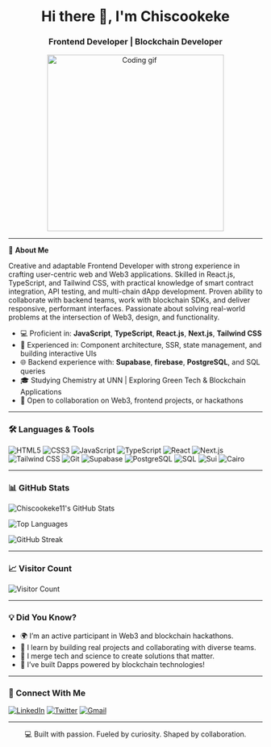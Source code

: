 <h1 align="center">Hi there 👋, I'm Chiscookeke</h1>
<h3 align="center">Frontend Developer | Blockchain Developer</h3>

<p align="center">
  <img src="https://media.giphy.com/media/qgQUggAC3Pfv687qPC/giphy.gif" width="350" alt="Coding gif"/>
</p>

---

🚀 **About Me**

Creative and adaptable Frontend Developer with strong experience in crafting user-centric web and Web3 applications. Skilled in React.js, TypeScript, and Tailwind CSS, with practical knowledge of smart contract integration, API testing, and multi-chain dApp development. Proven ability to collaborate with backend teams, work with blockchain SDKs, and deliver responsive, performant interfaces. Passionate about solving real-world problems at the intersection of Web3, design, and functionality.

- 💻 Proficient in:  **JavaScript**, **TypeScript**, **React.js**, **Next.js**, **Tailwind CSS**
- 🔁 Experienced in: Component architecture, SSR, state management, and building interactive UIs
- 🌐 Backend experience with: **Supabase**, **firebase**, **PostgreSQL**, and SQL queries
- 🎓 Studying Chemistry at UNN | Exploring Green Tech & Blockchain Applications
- 🤝 Open to collaboration on Web3, frontend projects, or hackathons

---

### 🛠️ Languages & Tools

![HTML5](https://img.shields.io/badge/HTML5-E34F26?style=flat&logo=html5&logoColor=white)
![CSS3](https://img.shields.io/badge/CSS3-1572B6?style=flat&logo=css3&logoColor=white)
![JavaScript](https://img.shields.io/badge/JavaScript-F7DF1E?style=flat&logo=javascript&logoColor=black)
![TypeScript](https://img.shields.io/badge/TypeScript-007ACC?style=flat&logo=typescript&logoColor=white)
![React](https://img.shields.io/badge/React-20232A?style=flat&logo=react&logoColor=61DAFB)
![Next.js](https://img.shields.io/badge/Next.js-000000?style=flat&logo=next.js&logoColor=white)
![Tailwind CSS](https://img.shields.io/badge/TailwindCSS-38B2AC?style=flat&logo=tailwind-css&logoColor=white)
![Git](https://img.shields.io/badge/Git-F05032?style=flat&logo=git&logoColor=white)
![Supabase](https://img.shields.io/badge/Supabase-3ECF8E?style=flat&logo=supabase&logoColor=white)
![PostgreSQL](https://img.shields.io/badge/PostgreSQL-336791?style=flat&logo=postgresql&logoColor=white)
![SQL](https://img.shields.io/badge/SQL-4479A1?style=flat&logo=mysql&logoColor=white)
![Sui](https://img.shields.io/badge/Sui-0A66C2?style=flat&logo=sui&logoColor=white)
![Cairo](https://img.shields.io/badge/Cairo-1E1E1E?style=flat&logo=code&logoColor=white)

---

### 📊 GitHub Stats

![Chiscookeke11's GitHub Stats](https://github-readme-stats.vercel.app/api?username=chiscookeke11&show_icons=true&theme=radical)

![Top Languages](https://github-readme-stats.vercel.app/api/top-langs/?username=chiscookeke11&layout=compact&theme=radical)

![GitHub Streak](https://streak-stats.demolab.com/?user=chiscookeke11&theme=radical)

---

### 📈 Visitor Count

![Visitor Count](https://komarev.com/ghpvc/?username=chiscookeke11&color=blue&style=flat)

---

### 💡 Did You Know?

- 🌍 I’m an active participant in Web3 and blockchain hackathons.
- 🧠 I learn by building real projects and collaborating with diverse teams.
- 🧪 I merge tech and science to create solutions that matter.
- 🤖 I’ve built Dapps powered by blockchain technologies!

---

### 🔗 Connect With Me

[![LinkedIn](https://img.shields.io/badge/LinkedIn-%230077B5.svg?style=flat&logo=linkedin&logoColor=white)](https://www.linkedin.com/in/chinedu-okeke-4080b8292/)
[![Twitter](https://img.shields.io/badge/Twitter-%231DA1F2.svg?style=flat&logo=twitter&logoColor=white)](https://x.com/chisco_JS)
[![Gmail](https://img.shields.io/badge/Email-D14836?style=flat&logo=gmail&logoColor=white)](https://mail.google.com/mail/u/0/#inbox?compose=DmwnWrRpccpFMvsnCrRvRFXChZCZMVnFHQCjxxqQTWjPLcXBQSKhgMFVWNPVhBCgwTNfnpQdvSsG)

---

<p align="center">
  💻 Built with passion. Fueled by curiosity. Shaped by collaboration.
</p>
